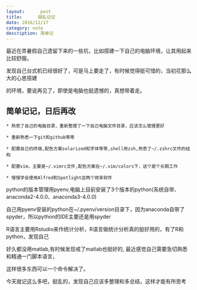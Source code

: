 ```yaml
---
layout:      post
title:      胡乱记记
date: 2016/12/17
category: note
description: 简单记
---
```

最近在弄暑假自己遗留下来的一些坑，比如搭建一下自己的电脑环境，让其用起来比较舒服。

发现自己台式机已经很好了，可是马上要走了，有时候觉得挺可惜的，当初花那么大的心思搭建

的环境，要说再见了，即使是电脑也挺遗憾的，真想带着走。

## 简单记记，日后再改
    * 熟悉了自己的电脑目录，重新整理了一下自己电脑文件目录，应该怎么管理更好

    * 重新熟悉一下git和github等等

    * 配置自己的终端,配色方案solarized和字体等等,shell用zsh,熟悉了~/.zshrc文件的结构

    * 配置vim，主要是~/.vimrc文件,配色方案在~/.vim/colors下，这个是个长期工作

    * 慢慢学会使用Alfred和Spotlight这两个效率软件
    
python的版本管理用pyenv,电脑上目前安装了3个版本的python(系统自带、anaconda2-4.0.0、anaconda3-4.0.0)

自己用pyenv安装的python在~/.pyenv/version目录下，因为anaconda自带了spyder，所以python的IDE主要还是用spyder

R语言主要用Rstudio来作统计分析，R语言做统计分析真的挺好用的，有了R和python，发现自己

好久都没用matlab,有时候发现戒了matlab也挺好的, 最近感觉自己需要急切熟悉和精通一门脚本语言，

这样很多东西可以一个命令解决了。


今天就记这么多吧，挺乱的，发现自己应该多整理和多总结，这样才能有所思考
     
